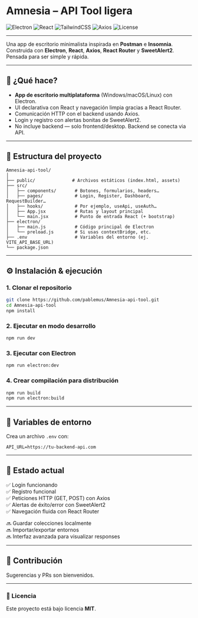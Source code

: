 
# Amnesia – API Tool ligera

![Electron](https://img.shields.io/badge/Electron-20232A?style=for-the-badge&logo=electron&logoColor=61DAFB)
![React](https://img.shields.io/badge/React-20232A?style=for-the-badge&logo=react&logoColor=61DAFB)
![TailwindCSS](https://img.shields.io/badge/TailwindCSS-38B2AC?style=for-the-badge&logo=tailwind-css&logoColor=white)
![Axios](https://img.shields.io/badge/Axios-5A29E4?style=for-the-badge&logo=axios&logoColor=white)
![License](https://img.shields.io/badge/License-MIT-green?style=for-the-badge)

---

Una app de escritorio minimalista inspirada en **Postman** e **Insomnia**. Construida con **Electron**, **React**, **Axios**, **React Router** y **SweetAlert2**. Pensada para ser simple y rápida.

---

## 🚀 ¿Qué hace?

- **App de escritorio multiplataforma** (Windows/macOS/Linux) con Electron.
- UI declarativa con React y navegación limpia gracias a React Router.
- Comunicación HTTP con el backend usando Axios.
- Login y registro con alertas bonitas de SweetAlert2.
- No incluye backend — solo frontend/desktop. Backend se conecta via API.

---

## 📂 Estructura del proyecto

```
Amnesia-api-tool/
│
├── public/              # Archivos estáticos (index.html, assets)
├── src/
│   ├── components/       # Botones, formularios, headers…
│   ├── pages/            # Login, Register, Dashboard, RequestBuilder…
│   ├── hooks/            # Por ejemplo, useApi, useAuth…
│   ├── App.jsx           # Rutas y layout principal
│   └── main.jsx          # Punto de entrada React (+ bootstrap)
├── electron/
│   ├── main.js           # Código principal de Electron
│   └── preload.js        # Si usas contextBridge, etc.
├── .env                  # Variables del entorno (ej. VITE_API_BASE_URL)
└── package.json
```

---

## ⚙️ Instalación & ejecución

### 1. Clonar el repositorio
```bash
git clone https://github.com/pablemus/Amnesia-api-tool.git
cd Amnesia-api-tool
npm install
```

### 2. Ejecutar en modo desarrollo
```bash
npm run dev
```

### 3. Ejecutar con Electron
```bash
npm run electron:dev
```

### 4. Crear compilación para distribución
```bash
npm run build
npm run electron:build
```

---

## 🔑 Variables de entorno
Crea un archivo `.env` con:
```
API_URL=https://tu-backend-api.com
```

---

## 📌 Estado actual
✅ Login funcionando  
✅ Registro funcional  
✅ Peticiones HTTP (GET, POST) con Axios  
✅ Alertas de éxito/error con SweetAlert2  
✅ Navegación fluida con React Router  

🔜 Guardar colecciones localmente  
🔜 Importar/exportar entornos  
🔜 Interfaz avanzada para visualizar responses  

---

## 🤝 Contribución
Sugerencias y PRs son bienvenidos.

---

### 📜 Licencia
Este proyecto está bajo licencia **MIT**.

